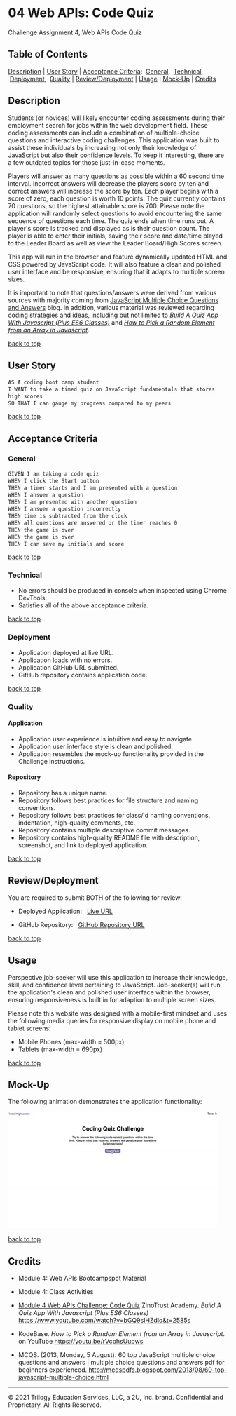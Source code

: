 # 04 Web APIs: Code Quiz
Challenge Assignment 4, Web APIs Code Quiz

## Table of Contents
[Description](#description) |
[User Story](#user-story) |
[Acceptance Criteria](#acceptance-criteria):
&nbsp;[General](#general),
&nbsp;[Technical](#technical),
&nbsp;[Deployment](#deployment),
&nbsp;[Quality](#quality) |
[Review/Deployment](#reviewdeployment) |
[Usage](#usage) |
[Mock-Up](#mock-up) |
[Credits](#credits) <br />

## Description
Students (or novices) will likely encounter coding assessments during their employment search for jobs within the web development field. These coding assessments can include a combination of multiple-choice questions and interactive coding challenges. This application was built to assist these individuals by increasing not only their knowledge of JavaScript but also their confidence levels. To keep it interesting, there are a few outdated topics for those just-in-case moments. 

Players will answer as many questions as possible within a 60 second time interval. Incorrect answers will decrease the players score by ten and correct answers will increase the score by ten. Each player begins with a score of zero, each question is worth 10 points. The quiz currently contains 70 questions, so the highest attainable score is 700. Please note the application will randomly select questions to avoid encountering the same sequence of questions each time. The quiz ends when time runs out. A player's score is tracked and displayed as is their question count. The player is able to enter their initials, saving their score and date/time played to the Leader Board as well as view the Leader Board/High Scores screen.

This app will run in the browser and feature dynamically updated HTML and CSS powered by JavaScript code. It will also feature a clean and polished user interface and be responsive, ensuring that it adapts to multiple screen sizes.

It is important to note that questions/answers were derived from various sources with majority coming from [JavaScript Multiple Choice Questions and Answers](#credits) blog. In addition, various material was reviewed regarding coding strategies and ideas, including but not limited to [*Build A Quiz App With Javascript (Plus ES6 Classes)*](#credits) and [*How to Pick a Random Element from an Array in Javascript*](#credits).

[back to top](#table-of-contents)
## User Story
```
AS A coding boot camp student
I WANT to take a timed quiz on JavaScript fundamentals that stores high scores
SO THAT I can gauge my progress compared to my peers
```
[back to top](#table-of-contents)
## Acceptance Criteria
### General
```
GIVEN I am taking a code quiz
WHEN I click the Start button
THEN a timer starts and I am presented with a question
WHEN I answer a question
THEN I am presented with another question
WHEN I answer a question incorrectly
THEN time is subtracted from the clock
WHEN all questions are answered or the timer reaches 0
THEN the game is over
WHEN the game is over
THEN I can save my initials and score
```
[back to top](#table-of-contents)

### Technical
* No errors should be produced in console when inspected using Chrome DevTools.
* Satisfies all of the above acceptance criteria.

[back to top](#table-of-contents)

### Deployment
* Application deployed at live URL.
* Application loads with no errors.
* Application GitHub URL submitted.
* GitHub repository contains application code.

[back to top](#table-of-contents)
### Quality
#### Application
* Application user experience is intuitive and easy to navigate.
* Application user interface style is clean and polished.
* Application resembles the mock-up functionality provided in the Challenge instructions.

#### Repository
* Repository has a unique name.
* Repository follows best practices for file structure and naming conventions.
* Repository follows best practices for class/id naming conventions, indentation, high-quality comments, etc.
* Repository contains multiple descriptive commit messages.
* Repository contains high-quality README file with  description, screenshot, and link to deployed application.

[back to top](#table-of-contents)
## Review/Deployment
You are required to submit BOTH of the following for review:

* Deployed Application: &nbsp; [Live URL](https://baxters4karma.github.io/code-quiz/)

* GitHub Repository: &nbsp; [GitHub Repository URL](https://github.com/baxters4karma/c4-code-quiz)

[back to top](#table-of-contents)

## Usage
Perspective job-seeker will use this application to increase their knowledge, skill, and confidence level pertaining to JavaScript. Job-seeker(s) will run the application's clean and polished user interface within the browser, ensuring responsiveness is built in for adaption to multiple screen sizes.

Please note this website was designed with a mobile-first mindset and uses the following media queries for responsive display on mobile phone and tablet screens:
* Mobile Phones (max-width = 500px)
* Tablets (max-width = 690px)

[back to top](#table-of-contents)

## Mock-Up
The following animation demonstrates the application functionality:

![Demonstration of the Coding Quiz Challenge.](./assets/images/04-web-apis-homework-demo.gif)

[back to top](#table-of-contents)
## Credits

* Module 4: Web APIs Bootcampspot Material
* Module 4: Class Activities
* [Module 4 Web APIs Challenge: Code Quiz](https://courses.bootcampspot.com/courses/798/assignments/17677?module_item_id=306865)
ZinoTrust Academy. *Build A Quiz App With Javascript (Plus ES6 Classes)*  https://www.youtube.com/watch?v=bGQ9sIHZdlo&t=2585s

* KodeBase. *How to Pick a Random Element from an Array in Javascript*. on YouTube https://youtu.be/rVcphsUupws

* MCQS. (2013, Monday, 5 August). 60 top JavaScript multiple choice questions and answers | multiple choice questions and answers pdf for beginners experienced. http://mcqspdfs.blogspot.com/2013/08/60-top-javascript-multiple-choice.html
---
© 2021 Trilogy Education Services, LLC, a 2U, Inc. brand. Confidential and Proprietary. All Rights Reserved.

